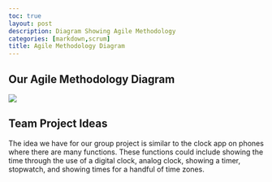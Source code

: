 ```yaml
---
toc: true
layout: post
description: Diagram Showing Agile Methodology
categories: [markdown,scrum]
title: Agile Methodology Diagram
---
```


## Our Agile Methodology Diagram

![]({{site.baseurl}}/images/Agile-Methodology.jpg)

## Team Project Ideas

The idea we have for our group project is similar to the clock app on phones where there are many functions. These functions could include showing the time through the use of a digital clock, analog clock, showing a timer, stopwatch, and showing times for a handful of time zones.